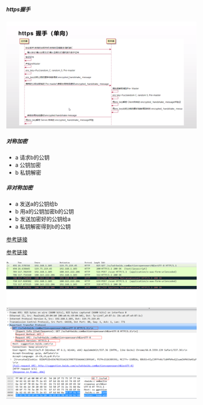
##### https握手
![https握手](../img/https握手.jpg)

##### 对称加密
* a 请求b的公钥
* a 公钥加密
* b 私钥解密

##### 非对称加密
* a 发送a的公钥给b
* b 用a的公钥加密b的公钥
* b 发送加密好的公钥给a
* a 私钥解密得到b的公钥

[参考链接](https://yq.aliyun.com/articles/494745)

[参考链接](https://blog.csdn.net/u013219814/article/details/56290792)

![数据包](../img/1542381946(1).jpg)


